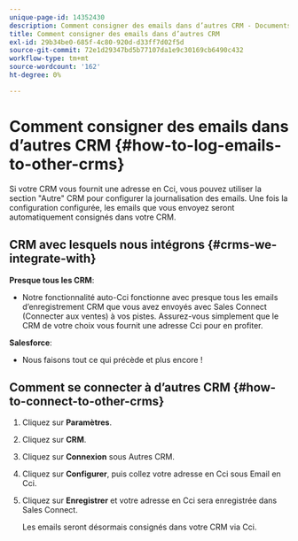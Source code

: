 ```yaml
---
unique-page-id: 14352430
description: Comment consigner des emails dans d’autres CRM - Documents Marketo - Documentation du produit
title: Comment consigner des emails dans d’autres CRM
exl-id: 29b34be0-685f-4c80-920d-d33ff7d02f5d
source-git-commit: 72e1d29347bd5b77107da1e9c30169cb6490c432
workflow-type: tm+mt
source-wordcount: '162'
ht-degree: 0%

---
```


# Comment consigner des emails dans d’autres CRM {#how-to-log-emails-to-other-crms}

Si votre CRM vous fournit une adresse en Cci, vous pouvez utiliser la section &quot;Autre&quot; CRM pour configurer la journalisation des emails. Une fois la configuration configurée, les emails que vous envoyez seront automatiquement consignés dans votre CRM.

## CRM avec lesquels nous intégrons {#crms-we-integrate-with}

**Presque tous les CRM**:

* Notre fonctionnalité auto-Cci fonctionne avec presque tous les emails d’enregistrement CRM que vous avez envoyés avec Sales Connect (Connecter aux ventes) à vos pistes. Assurez-vous simplement que le CRM de votre choix vous fournit une adresse Cci pour en profiter.

**Salesforce**:

* Nous faisons tout ce qui précède et plus encore !

## Comment se connecter à d’autres CRM {#how-to-connect-to-other-crms}

1. Cliquez sur **Paramètres**.
1. Cliquez sur **CRM**.
1. Cliquez sur **Connexion** sous Autres CRM.
1. Cliquez sur **Configurer**, puis collez votre adresse en Cci sous Email en Cci.
1. Cliquez sur **Enregistrer** et votre adresse en Cci sera enregistrée dans Sales Connect.

   Les emails seront désormais consignés dans votre CRM via Cci.
